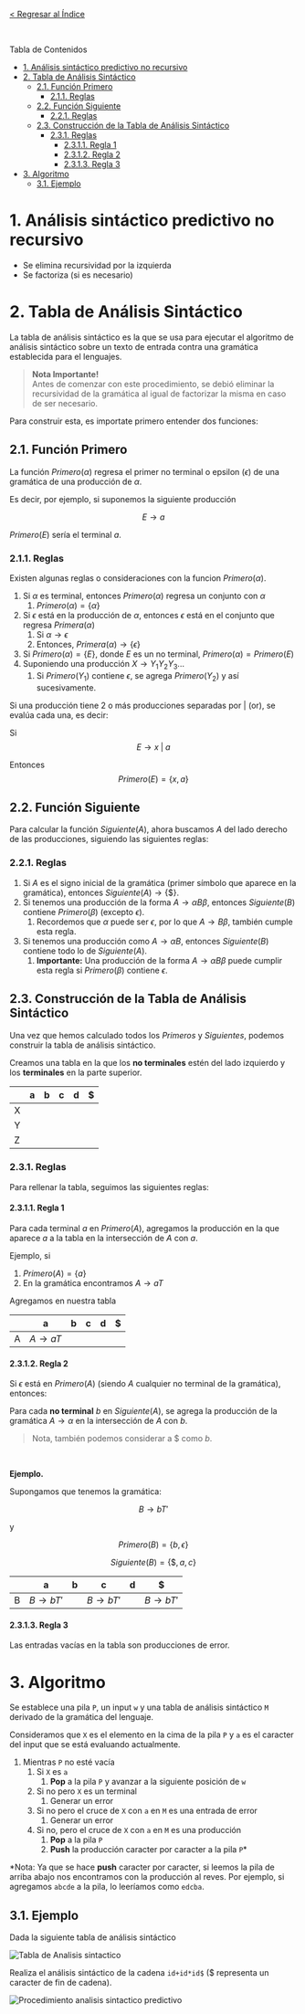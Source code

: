 [< Regresar al Índice](README.md)

<br />

Tabla de Contenidos
- [1. Análisis sintáctico predictivo no recursivo](#1-análisis-sintáctico-predictivo-no-recursivo)
- [2. Tabla de Análisis Sintáctico](#2-tabla-de-análisis-sintáctico)
  - [2.1. Función Primero](#21-función-primero)
    - [2.1.1. Reglas](#211-reglas)
  - [2.2. Función Siguiente](#22-función-siguiente)
    - [2.2.1. Reglas](#221-reglas)
  - [2.3. Construcción de la Tabla de Análisis Sintáctico](#23-construcción-de-la-tabla-de-análisis-sintáctico)
    - [2.3.1. Reglas](#231-reglas)
      - [2.3.1.1. Regla 1](#2311-regla-1)
      - [2.3.1.2. Regla 2](#2312-regla-2)
      - [2.3.1.3. Regla 3](#2313-regla-3)
- [3. Algoritmo](#3-algoritmo)
  - [3.1. Ejemplo](#31-ejemplo)

# 1. Análisis sintáctico predictivo no recursivo

- Se elimina recursividad por la izquierda
- Se factoriza (si es necesario)

# 2. Tabla de Análisis Sintáctico
La tabla de análisis sintáctico es la que se usa para ejecutar el algoritmo de análisis sintáctico sobre un texto de entrada contra una gramática establecida para el lenguajes.

> **Nota Importante!**  <br/>
> Antes de comenzar con este procedimiento, se debió eliminar la recursividad de la gramática al igual de factorizar la misma en caso de ser necesario.


Para construir esta, es importate primero entender dos funciones:

## 2.1. Función Primero
La función $Primero(\alpha)$ regresa el primer no terminal o epsilon ($\epsilon$) de una gramática de una producción de $\alpha$.

Es decir, por ejemplo, si suponemos la siguiente producción

$$
E \to a
$$

$Primero(E)$ sería el terminal $a$.

### 2.1.1. Reglas
Existen algunas reglas o consideraciones con la funcion $Primero(\alpha)$.

1. Si $\alpha$ es terminal, entonces $Primero(\alpha)$ regresa un conjunto con $\alpha$
   1. $Primero(\alpha) = \lbrace \alpha \rbrace$
2. Si $\epsilon$ está en la producción de $\alpha$, entonces $\epsilon$ está en el conjunto que regresa $Primera(\alpha)$
   1. Si $\alpha \to \epsilon$
   2. Entonces, $Primera(\alpha) \to \lbrace \epsilon \rbrace$
3. Si $Primero(\alpha) = \lbrace E \rbrace$, donde $E$ es un no terminal, $Primero(\alpha) = Primero(E)$
4. Suponiendo una producción $X \to Y_1Y_2Y_3...$
   1. Si $Primero(Y_1)$ contiene $\epsilon$, se agrega $Primero(Y_2)$ y así sucesivamente.

Si una producción tiene 2 o más producciones separadas por $|$ (or), se evalúa cada una, es decir:

Si
$$
E \to x \; | \; a
$$

Entonces
$$
Primero(E) = \lbrace x, a \rbrace
$$

## 2.2. Función Siguiente
Para calcular la función $Siguiente(A)$, ahora buscamos $A$ del lado derecho de las producciones, siguiendo las siguientes reglas:

### 2.2.1. Reglas

1. Si $A$ es el signo inicial de la gramática (primer símbolo que aparece en la gramática), entonces $Siguiente(A) \to \lbrace \$ \rbrace$.
2. Si tenemos una producción de la forma $A \to \alpha B \beta$, entonces $Siguiente(B)$ contiene $Primero(\beta)$ (excepto $\epsilon$).
   1. Recordemos que $\alpha$ puede ser $\epsilon$, por lo que $A \to B\beta$, también cumple esta regla.
3. Si tenemos una producción como $A \to \alpha B$, entonces $Siguiente(B)$ contiene todo lo de $Siguiente(A)$.
   1. **Importante:** Una producción de la forma $A \to \alpha B \beta$ puede cumplir esta regla si $Primero(\beta)$ contiene $\epsilon$.

## 2.3. Construcción de la Tabla de Análisis Sintáctico
Una vez que hemos calculado todos los $Primeros$ y $Siguientes$, podemos construir la tabla de análisis sintáctico.

Creamos una tabla en la que los **no terminales** estén del lado izquierdo y los **terminales** en la parte superior.

||a|b|c|d|$|
|-|-|-|-|-|-|
|X| | | | | |
|Y| | | | | |
|Z| | | | | |

### 2.3.1. Reglas
Para rellenar la tabla, seguimos las siguientes reglas:


#### 2.3.1.1. Regla 1
Para cada terminal $a$ en $Primero(A)$, agregamos la producción en la que aparece $a$ a la tabla en la intersección de $A$ con $a$.

  Ejemplo, si 

  1. $Primero(A) = \lbrace a \rbrace$  
  2. En la gramática encontramos $A \to aT$

  Agregamos en nuestra tabla

||a|b|c|d|$|
|-|-|-|-|-|-|
|A|$A \to aT$| | | | |

#### 2.3.1.2. Regla 2
Si $\epsilon$ está en $Primero(A)$ (siendo $A$ cualquier no terminal de la gramática), entonces:

Para cada **no terminal** $b$ en $Siguiente(A)$, se agrega la producción de la gramática $A \to \alpha$ en la intersección de $A$ con $b$.

> Nota, también podemos considerar a $ como $b$.

<br/>

**Ejemplo.**

Supongamos que tenemos la gramática:

$$
B \to bT'
$$

y 

$$
Primero(B) = \lbrace b, \epsilon \rbrace
$$

$$
Siguiente(B) = \lbrace \$, a, c \rbrace
$$

||a|b|c|d|$|
|-|-|-|-|-|-|
|B|$B \to bT'$| | $B \to bT'$| |$B \to bT'$ |

#### 2.3.1.3. Regla 3
Las entradas vacías en la tabla son producciones de error.

# 3. Algoritmo
Se establece una pila `P`, un input `w` y una tabla de análisis sintáctico `M` derivado de la gramática del lenguaje.

Consideramos que `X` es el elemento en la cima de la pila `P` y `a` es el caracter del input que se está evaluando actualmente.

1. Mientras `P` no esté vacía
   1. Si `X` es `a`
      1. **Pop** a la pila `P` y avanzar a la siguiente posición de `w`
   2. Si no pero `X` es un terminal
      1. Generar un error
   3. Si no pero el cruce de `X` con `a` en `M` es una entrada de error
      1. Generar un error
   4. Si no, pero el cruce de `X` con `a` en `M` es una producción
      1. **Pop** a la pila `P`
      2. **Push** la producción caracter por caracter a la pila `P`*

*Nota: Ya que se hace **push** caracter por caracter, si leemos la pila de arriba abajo nos encontramos con la producción al reves. Por ejemplo, si agregamos `abcde` a la pila, lo leeríamos como `edcba`.

## 3.1. Ejemplo

Dada la siguiente tabla de análisis sintáctico

![Tabla de Analisis sintactico](assets/tabla-analisis-sintactico.png)

Realiza el análisis sintáctico de la cadena `id+id*id$` ($ representa un caracter de fin de cadena).

![Procedimiento analisis sintactico predictivo](assets/ejemplo-analisis-sintactico-predictivo.png)
